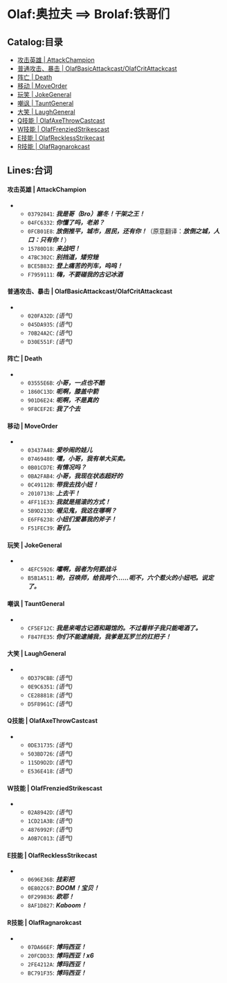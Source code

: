 # Olaf:奥拉夫 ==> Brolaf:铁哥们

## Catalog:目录
* [攻击英雄 | AttackChampion](#攻击英雄--AttackChampion)
* [普通攻击、暴击 | OlafBasicAttackcast/OlafCritAttackcast](#普通攻击暴击--OlafBasicAttackcastOlafCritAttackcast)
* [阵亡 | Death](#阵亡--Death)
* [移动 | MoveOrder](#移动--MoveOrder)
* [玩笑 | JokeGeneral](#玩笑--JokeGeneral)
* [嘲讽 | TauntGeneral](#嘲讽--TauntGeneral)
* [大笑 | LaughGeneral](#大笑--LaughGeneral)
* [Q技能 | OlafAxeThrowCastcast](#Q技能--OlafAxeThrowCastcast)
* [W技能 | OlafFrenziedStrikescast](#W技能--OlafFrenziedStrikescast)
* [E技能 | OlafRecklessStrikecast](#E技能--OlafRecklessStrikecast)
* [R技能 | OlafRagnarokcast](#R技能--OlafRagnarokcast)

## Lines:台词
#### 攻击英雄 | AttackChampion
- - `03792841`: ***我是哥（Bro）塞冬！干架之王！***
  - `04FC6332`: ***你懂了吗，老弟？***
  - `0FCB01E8`: ***放倒推平，城市，居民，还有你！***（原意翻译：***放倒之城，人口：只有你！***）
  - `15780D18`: ***来战吧！***
  - `47BC302C`: ***别挡道，矮穷矬***
  - `BCE5B832`: ***登上痛苦的列车，呜呜！***
  - `F7959111`: ***嗨，不要碰我的古记冰酒***

#### 普通攻击、暴击 | OlafBasicAttackcast/OlafCritAttackcast
- - `020FA32D`: *(语气)*
  - `045DA935`: *(语气)*
  - `70B24A2C`: *(语气)*
  - `D30E551F`: *(语气)*

#### 阵亡 | Death
- - `03555E6B`: ***小哥，一点也不酷***
  - `1860C13D`: ***呃啊，膝盖中箭***
  - `901D6E24`: ***呃啊，不是真的***
  - `9F8CEF2E`: ***我了个去***

#### 移动 | MoveOrder
- - `03437A48`: ***爱吵闹的娃儿***
  - `07469480`: ***嘿，小哥，我有单大买卖。***
  - `0B01CD7E`: ***有情况吗？***
  - `0BA2FAB4`: ***小哥，我现在状态超好的***
  - `0C49112B`: ***带我去找小妞！***
  - `20107138`: ***上去干！***
  - `4FF11E33`: ***我就是摇滚的方式！***
  - `5B9D213D`: ***喔见鬼，我这在哪啊？***
  - `E6FF6238`: ***小妞们爱慕我的斧子！***
  - `F51FEC39`: ***哥们。***

#### 玩笑 | JokeGeneral
- - `4EFC5926`: ***嚯啊，弱者为何要战斗***
  - `B5B1A511`: ***哟，召唤师，给我两个……呃不，六个惹火的小妞吧。说定了。***

#### 嘲讽 | TauntGeneral
- - `CF5EF12C`: ***我是来喝古记酒和踢馆的。不过看样子我只能喝酒了。***
  - `F847FE35`: ***你们不能逮捕我，我爹是瓦罗兰的扛把子！***

#### 大笑 | LaughGeneral
- - `0D379CBB`: *(语气)*
  - `0E9C6351`: *(语气)*
  - `CE288818`: *(语气)*
  - `D5F8961C`: *(语气)*

#### Q技能 | OlafAxeThrowCastcast
- - `0DE31735`: *(语气)*
  - `503BD726`: *(语气)*
  - `115D9D2D`: *(语气)*
  - `E536E418`: *(语气)*

#### W技能 | OlafFrenziedStrikescast
- - `02A8942D`: *(语气)*
  - `1CD21A3B`: *(语气)*
  - `4876992F`: *(语气)*
  - `A0B7C013`: *(语气)*

#### E技能 | OlafRecklessStrikecast
- - `0696E36B`: ***挂彩把***
  - `0E802C67`: ***BOOM！宝贝！***
  - `0F299836`: ***欧耶！***
  - `8AF1D827`: ***Kaboom！***

#### R技能 | OlafRagnarokcast
- - `07DA66EF`: ***博玛西亚！***
  - `20FCDD33`: ***博玛西亚！x6***
  - `2FE4212A`: ***博玛西亚！***
  - `BC791F35`: ***博玛西亚！***